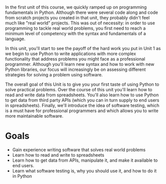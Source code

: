 In the first unit of this course, we quickly ramped up on programming fundamentals in Python. Although there were several code along and code from scratch projects you created in that unit, they probably didn't feel much like "real world" projects. This was out of necessity: in order to use programming to tackle real world problems, you first need to reach a minimum level of competency with the syntax and fundamentals of a language. 

In this unit, you'll start to see the payoff of the hard work you put in Unit 1 as we begin to use Python to write applications with more complex functionality that address problems you might face as a professional programmer. Although you'll learn new syntax and how to work with new Python libraries, our focus will increasingly be on assessing different strategies for solving a problem using software. 

The overall goal of this Unit is to give you your first taste of using Python to solve practical problems. Over the course of this unit you'll learn how to read and write data from spreadsheets. You'll also learn how to use Python to get data from third party APIs (which you can in turn supply to end users in spreadsheets). Finally, we'll introduce the idea of software testing, which is a must have for professional programmers and which allows you to write more maintainable software.

# Goals

*   Gain experience writing software that solves real world problems
*   Learn how to read and write to spreadsheets
*   Learn how to get data from APIs, manipulate it, and make it available to end users.
*   Learn what software testing is, why you should use it, and how to do it in Python
